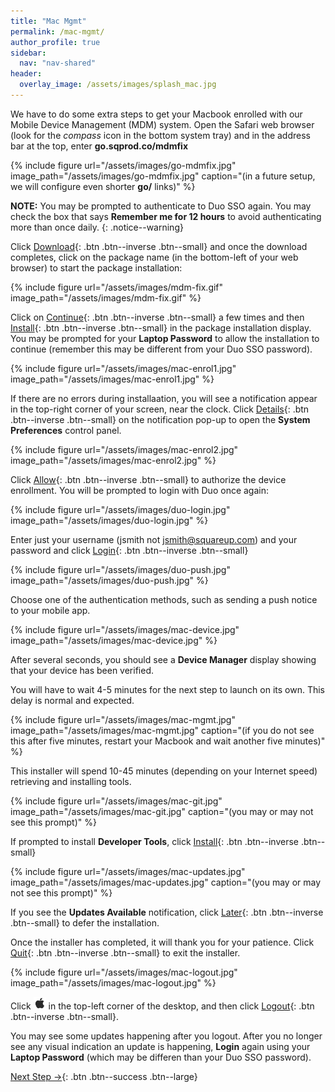 ```yaml
---
title: "Mac Mgmt"
permalink: /mac-mgmt/
author_profile: true
sidebar:
  nav: "nav-shared"
header:
  overlay_image: /assets/images/splash_mac.jpg
---
```


We have to do some extra steps to get your Macbook enrolled with our Mobile Device Management (MDM) system. Open the Safari web browser (look for the _compass_ icon in the bottom system tray) and in the address bar at the top, enter __go.sqprod.co/mdmfix__ 

{% include figure url="/assets/images/go-mdmfix.jpg" image_path="/assets/images/go-mdmfix.jpg" caption="(in a future setup, we will configure even shorter __go/__ links)" %}

__NOTE:__ You may be prompted to authenticate to Duo SSO again. You may check the box that says __Remember me for 12 hours__ to avoid authenticating more than once daily.
{: .notice--warning}

Click [Download](#mdmfix){: .btn .btn--inverse .btn--small} and once the download completes, click on the package name (in the bottom-left of your web browser) to start the package installation:

<a name="mdmfix"></a> 
{% include figure url="/assets/images/mdm-fix.gif" image_path="/assets/images/mdm-fix.gif"  %}

Click on [Continue](#enrol){: .btn .btn--inverse .btn--small} a few times and then [Install](#enrol1){: .btn .btn--inverse .btn--small} in the package installation display. You may be prompted for your __Laptop Password__ to allow the installation to continue (remember this may be different from your Duo SSO password). 

<a name="enrol1"></a> 
{% include figure url="/assets/images/mac-enrol1.jpg" image_path="/assets/images/mac-enrol1.jpg"  %}

If there are no errors during installaation, you will see a notification appear in the top-right corner of your screen, near the clock. Click [Details](#enrol2){: .btn .btn--inverse .btn--small} on the notification pop-up to open the __System Preferences__ control panel. 

<a name="enrol2"></a> 
{% include figure url="/assets/images/mac-enrol2.jpg" image_path="/assets/images/mac-enrol2.jpg"  %}

Click [Allow](#duo){: .btn .btn--inverse .btn--small} to authorize the device enrollment. You will be prompted to login with Duo once again:

<a name="duo"></a> 
{% include figure url="/assets/images/duo-login.jpg" image_path="/assets/images/duo-login.jpg" %}

Enter just your username (jsmith not jsmith@squareup.com) and your password and click [Login](#push){: .btn .btn--inverse .btn--small}

<a name="push"></a> 
{% include figure url="/assets/images/duo-push.jpg" image_path="/assets/images/duo-push.jpg"  %}

Choose one of the authentication methods, such as sending a push notice to your mobile app. 

{% include figure url="/assets/images/mac-device.jpg" image_path="/assets/images/mac-device.jpg" %}

After several seconds, you should see a __Device Manager__ display showing that your device has been verified. 

You will have to wait 4-5 minutes for the next step to launch on its own. This delay is normal and expected. 

{% include figure url="/assets/images/mac-mgmt.jpg" image_path="/assets/images/mac-mgmt.jpg" caption="(if you do not see this after five minutes, restart your Macbook and wait another five minutes)" %}

This installer will spend 10-45 minutes (depending on your Internet speed) retrieving and installing tools.

{% include figure url="/assets/images/mac-git.jpg" image_path="/assets/images/mac-git.jpg" caption="(you may or may not see this prompt)" %}

If prompted to install __Developer Tools__, click [Install](#updates){: .btn .btn--inverse .btn--small}

<a name="updates"></a> 
{% include figure url="/assets/images/mac-updates.jpg" image_path="/assets/images/mac-updates.jpg" caption="(you may or may not see this prompt)" %}

If you see the __Updates Available__ notification, click [Later](#installer){: .btn .btn--inverse .btn--small} to defer the installation.

<a name="installer"></a> 
Once the installer has completed, it will thank you for your patience. Click [Quit](#logout){: .btn .btn--inverse .btn--small} to exit the installer.

<a name="logout"></a> 
{% include figure url="/assets/images/mac-logout.jpg" image_path="/assets/images/mac-logout.jpg"  %}

Click <img src='/assets/images/apple.png' width='20' height='20'> in the top-left corner of the desktop, and then click [Logout](#login){: .btn .btn--inverse .btn--small}.

<a name="login"></a> 
You may see some updates happening after you logout. After you no longer see any visual indication an update is happening, __Login__ again using your __Laptop Password__ (which may be differen than your Duo SSO password).


[Next Step &rarr;](/mac-chrome){: .btn .btn--success .btn--large}
